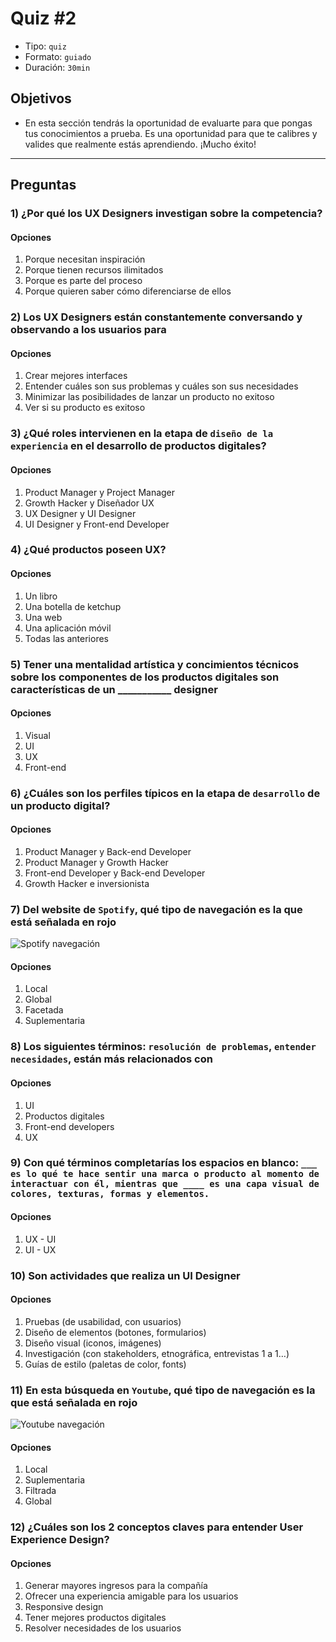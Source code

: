 # Quiz #2

- Tipo: `quiz`
- Formato: `guiado`
- Duración: `30min`

## Objetivos

- En esta sección tendrás la oportunidad de evaluarte para que pongas tus
  conocimientos a prueba. Es una oportunidad para que te calibres y valides que
  realmente estás aprendiendo. ¡Mucho éxito!

***

## Preguntas

### 1) ¿Por qué los UX Designers investigan sobre la competencia?

#### Opciones

1. Porque necesitan inspiración
2. Porque tienen recursos ilimitados
3. Porque es parte del proceso
4. Porque quieren saber cómo diferenciarse de ellos

<solution style="display:none;">4</solution>

### 2) Los UX Designers están constantemente conversando y observando a los usuarios para

#### Opciones

1. Crear mejores interfaces
2. Entender cuáles son sus problemas y cuáles son sus necesidades
3. Minimizar las posibilidades de lanzar un producto no exitoso
4. Ver si su producto es exitoso

<solution style="display:none;">2</solution>

### 3) ¿Qué roles intervienen en la etapa de `diseño de la experiencia` en el desarrollo de productos digitales?

#### Opciones

1. Product Manager y Project Manager
2. Growth Hacker y Diseñador UX
3. UX Designer y UI Designer
4. UI Designer y Front-end Developer

<solution style="display:none;">3</solution>

### 4) ¿Qué productos poseen UX?

#### Opciones

1. Un libro
2. Una botella de ketchup
3. Una web
4. Una aplicación móvil
5. Todas las anteriores

<solution style="display:none;">5</solution>

### 5) Tener una mentalidad artística y concimientos técnicos sobre los componentes de los productos digitales son características de un  ___________ designer

#### Opciones

1. Visual
2. UI
3. UX
4. Front-end

<solution style="display:none;">2</solution>

### 6) ¿Cuáles son los perfiles típicos en la etapa de `desarrollo` de un producto digital?

#### Opciones

1. Product Manager y Back-end Developer
2. Product Manager y Growth Hacker
3. Front-end Developer y Back-end Developer
4. Growth Hacker e inversionista

<solution style="display:none;">3</solution>

### 7) Del website de `Spotify`, qué tipo de navegación es la que está señalada en rojo

![Spotify navegación](https://lh4.googleusercontent.com/_xRGmmD8EJRMhJPzE0CmPK-hu3BPrvvttPDDjgGTAcMhAPkzP0QEhNWgGp6Px6G3H3VcDQJhTddG4oalw__kpRPfSVYHJPgMhyKkLyBisEW9Plxe9XM61tubh2hMnTQX6Y5X5gQmefk )

#### Opciones

1. Local
2. Global
3. Facetada
4. Suplementaria

<solution style="display:none;">2</solution>

### 8) Los siguientes términos: `resolución de problemas`, `entender necesidades`, están más relacionados con

#### Opciones

1. UI
2. Productos digitales
3. Front-end developers
4. UX

<solution style="display:none;">4</solution>

### 9) Con qué términos completarías los espacios en blanco: `___ es lo qué te hace sentir una marca o producto al momento de interactuar con él, mientras que ____ es una capa visual de colores, texturas, formas y elementos.`

#### Opciones

1. UX - UI
2. UI - UX

<solution style="display:none;">1</solution>

### 10) Son actividades que realiza un UI Designer

#### Opciones

1. Pruebas (de usabilidad, con usuarios)
2. Diseño de elementos (botones, formularios)
3. Diseño visual (iconos, imágenes)
4. Investigación (con stakeholders, etnográfica, entrevistas 1 a 1…)
5. Guías de estilo (paletas de color, fonts)

<solution style="display:none;">2,3,5</solution>

### 11) En esta búsqueda en `Youtube`, qué tipo de navegación es la que está señalada en rojo

![Youtube navegación](https://lh3.googleusercontent.com/K_m6buhGG2DAr2GuQiq-vEL-dsHsBMfRYdrGSW6QXbl4eDDZIBW_ygvI6H_2h3yh4OPBWQXofy5uo5Pt-4Yt3554Q6fL3I2PHk3BTsgK2frCrhMo23llJdkeBZSjtxoM7PL4uZgErLw)

#### Opciones

1. Local
2. Suplementaria
3. Filtrada
4. Global

<solution style="display:none;">3</solution>

### 12) ¿Cuáles son los 2 conceptos claves para entender User Experience Design?

#### Opciones

1. Generar mayores ingresos para la compañía
2. Ofrecer una experiencia amigable para los usuarios
3. Responsive design
4. Tener mejores productos digitales
5. Resolver necesidades de los usuarios

<solution style="display:none;">2,5</solution>
